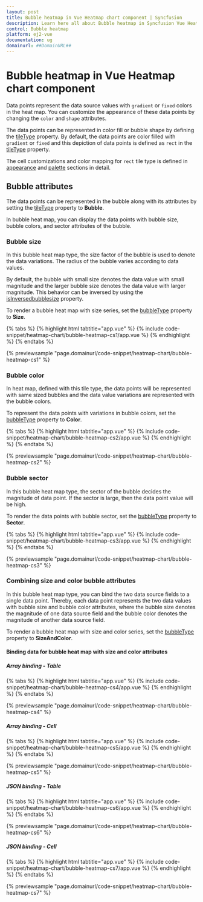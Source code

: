 ```yaml
---
layout: post
title: Bubble heatmap in Vue Heatmap chart component | Syncfusion
description: Learn here all about Bubble heatmap in Syncfusion Vue Heatmap chart component of Syncfusion Essential JS 2 and more.
control: Bubble heatmap 
platform: ej2-vue
documentation: ug
domainurl: ##DomainURL##
---
```


# Bubble heatmap in Vue Heatmap chart component

Data points represent the data source values with `gradient` or `fixed` colors in the heat map.
You can customize the appearance of these data points by changing the `color` and `shape` attributes.

The data points can be represented in color fill or bubble shape by defining the [tileType](https://ej2.syncfusion.com/vue/documentation/api/heatmap/cellSettings/#tiletype) property. By default, the data points are color filled with `gradient` or `fixed` and this depiction of data points is defined as `rect` in the [tileType](https://ej2.syncfusion.com/vue/documentation/api/heatmap/cellSettings/#tiletype) property.

The cell customizations and color mapping for `rect` tile type is defined in [appearance](./appearance/) and [palette](./palette/) sections in detail.

## Bubble attributes

The data points can be represented in the bubble along with its attributes by setting the [tileType](https://ej2.syncfusion.com/vue/documentation/api/heatmap/cellSettings/#tiletype) property to **Bubble**.

In bubble heat map, you can display the data points with bubble size, bubble colors, and sector attributes of the bubble.

### Bubble size

In this bubble heat map type, the size factor of the bubble is used to denote the data variations. The radius of the bubble varies according to data values.

By default, the bubble with small size denotes the data value with small magnitude and the larger bubble size denotes the data value with larger magnitude. This behavior can be inversed by using the [isInversedbubblesize](https://ej2.syncfusion.com/vue/documentation/api/heatmap/cellSettings/#isinversedbubblesize) property.

To render a bubble heat map with size series, set the [bubbleType](https://ej2.syncfusion.com/vue/documentation/api/heatmap/cellSettings/#bubbletype) property to **Size**.

{% tabs %}
{% highlight html tabtitle="app.vue" %}
{% include code-snippet/heatmap-chart/bubble-heatmap-cs1/app.vue %}
{% endhighlight %}
{% endtabs %}
        
{% previewsample "page.domainurl/code-snippet/heatmap-chart/bubble-heatmap-cs1" %}

### Bubble color

In heat map, defined with this tile type, the data points will be represented with same sized bubbles and the data value variations are represented with the bubble colors.

To represent the data points with variations in bubble colors, set the [bubbleType](https://ej2.syncfusion.com/vue/documentation/api/heatmap/cellSettings/#bubbletype) property to **Color**.

{% tabs %}
{% highlight html tabtitle="app.vue" %}
{% include code-snippet/heatmap-chart/bubble-heatmap-cs2/app.vue %}
{% endhighlight %}
{% endtabs %}
        
{% previewsample "page.domainurl/code-snippet/heatmap-chart/bubble-heatmap-cs2" %}

### Bubble sector

In this bubble heat map type, the sector of the bubble decides the magnitude of data point. If the sector is large, then the data point value will be high.

To render the data points with bubble sector, set the [bubbleType](https://ej2.syncfusion.com/vue/documentation/api/heatmap/cellSettings/#bubbletype) property to **Sector**.

{% tabs %}
{% highlight html tabtitle="app.vue" %}
{% include code-snippet/heatmap-chart/bubble-heatmap-cs3/app.vue %}
{% endhighlight %}
{% endtabs %}
        
{% previewsample "page.domainurl/code-snippet/heatmap-chart/bubble-heatmap-cs3" %}

### Combining size and color bubble attributes

In this bubble heat map type, you can bind the two data source fields to a single data point. Thereby, each data point represents the two data values with bubble size and bubble color attributes, where the bubble size denotes the magnitude of one data source field and the bubble color denotes the magnitude of another data source field.

To render a bubble heat map with size and color series, set the [bubbleType](https://ej2.syncfusion.com/vue/documentation/api/heatmap/cellSettings/#bubbletype) property to **SizeAndColor**.

#### Binding data for bubble heat map with size and color attributes

##### Array binding - Table

{% tabs %}
{% highlight html tabtitle="app.vue" %}
{% include code-snippet/heatmap-chart/bubble-heatmap-cs4/app.vue %}
{% endhighlight %}
{% endtabs %}
        
{% previewsample "page.domainurl/code-snippet/heatmap-chart/bubble-heatmap-cs4" %}

##### Array binding - Cell

{% tabs %}
{% highlight html tabtitle="app.vue" %}
{% include code-snippet/heatmap-chart/bubble-heatmap-cs5/app.vue %}
{% endhighlight %}
{% endtabs %}
        
{% previewsample "page.domainurl/code-snippet/heatmap-chart/bubble-heatmap-cs5" %}

##### JSON binding - Table

{% tabs %}
{% highlight html tabtitle="app.vue" %}
{% include code-snippet/heatmap-chart/bubble-heatmap-cs6/app.vue %}
{% endhighlight %}
{% endtabs %}
        
{% previewsample "page.domainurl/code-snippet/heatmap-chart/bubble-heatmap-cs6" %}

##### JSON binding - Cell

{% tabs %}
{% highlight html tabtitle="app.vue" %}
{% include code-snippet/heatmap-chart/bubble-heatmap-cs7/app.vue %}
{% endhighlight %}
{% endtabs %}
        
{% previewsample "page.domainurl/code-snippet/heatmap-chart/bubble-heatmap-cs7" %}
